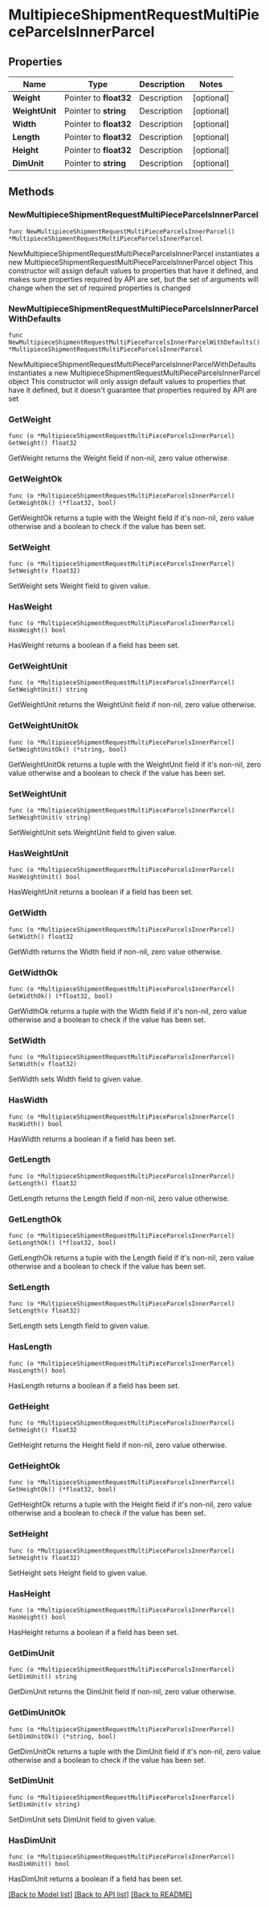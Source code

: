 # MultipieceShipmentRequestMultiPieceParcelsInnerParcel

## Properties

Name | Type | Description | Notes
------------ | ------------- | ------------- | -------------
**Weight** | Pointer to **float32** | Description | [optional] 
**WeightUnit** | Pointer to **string** | Description | [optional] 
**Width** | Pointer to **float32** | Description | [optional] 
**Length** | Pointer to **float32** | Description | [optional] 
**Height** | Pointer to **float32** | Description | [optional] 
**DimUnit** | Pointer to **string** | Description | [optional] 

## Methods

### NewMultipieceShipmentRequestMultiPieceParcelsInnerParcel

`func NewMultipieceShipmentRequestMultiPieceParcelsInnerParcel() *MultipieceShipmentRequestMultiPieceParcelsInnerParcel`

NewMultipieceShipmentRequestMultiPieceParcelsInnerParcel instantiates a new MultipieceShipmentRequestMultiPieceParcelsInnerParcel object
This constructor will assign default values to properties that have it defined,
and makes sure properties required by API are set, but the set of arguments
will change when the set of required properties is changed

### NewMultipieceShipmentRequestMultiPieceParcelsInnerParcelWithDefaults

`func NewMultipieceShipmentRequestMultiPieceParcelsInnerParcelWithDefaults() *MultipieceShipmentRequestMultiPieceParcelsInnerParcel`

NewMultipieceShipmentRequestMultiPieceParcelsInnerParcelWithDefaults instantiates a new MultipieceShipmentRequestMultiPieceParcelsInnerParcel object
This constructor will only assign default values to properties that have it defined,
but it doesn't guarantee that properties required by API are set

### GetWeight

`func (o *MultipieceShipmentRequestMultiPieceParcelsInnerParcel) GetWeight() float32`

GetWeight returns the Weight field if non-nil, zero value otherwise.

### GetWeightOk

`func (o *MultipieceShipmentRequestMultiPieceParcelsInnerParcel) GetWeightOk() (*float32, bool)`

GetWeightOk returns a tuple with the Weight field if it's non-nil, zero value otherwise
and a boolean to check if the value has been set.

### SetWeight

`func (o *MultipieceShipmentRequestMultiPieceParcelsInnerParcel) SetWeight(v float32)`

SetWeight sets Weight field to given value.

### HasWeight

`func (o *MultipieceShipmentRequestMultiPieceParcelsInnerParcel) HasWeight() bool`

HasWeight returns a boolean if a field has been set.

### GetWeightUnit

`func (o *MultipieceShipmentRequestMultiPieceParcelsInnerParcel) GetWeightUnit() string`

GetWeightUnit returns the WeightUnit field if non-nil, zero value otherwise.

### GetWeightUnitOk

`func (o *MultipieceShipmentRequestMultiPieceParcelsInnerParcel) GetWeightUnitOk() (*string, bool)`

GetWeightUnitOk returns a tuple with the WeightUnit field if it's non-nil, zero value otherwise
and a boolean to check if the value has been set.

### SetWeightUnit

`func (o *MultipieceShipmentRequestMultiPieceParcelsInnerParcel) SetWeightUnit(v string)`

SetWeightUnit sets WeightUnit field to given value.

### HasWeightUnit

`func (o *MultipieceShipmentRequestMultiPieceParcelsInnerParcel) HasWeightUnit() bool`

HasWeightUnit returns a boolean if a field has been set.

### GetWidth

`func (o *MultipieceShipmentRequestMultiPieceParcelsInnerParcel) GetWidth() float32`

GetWidth returns the Width field if non-nil, zero value otherwise.

### GetWidthOk

`func (o *MultipieceShipmentRequestMultiPieceParcelsInnerParcel) GetWidthOk() (*float32, bool)`

GetWidthOk returns a tuple with the Width field if it's non-nil, zero value otherwise
and a boolean to check if the value has been set.

### SetWidth

`func (o *MultipieceShipmentRequestMultiPieceParcelsInnerParcel) SetWidth(v float32)`

SetWidth sets Width field to given value.

### HasWidth

`func (o *MultipieceShipmentRequestMultiPieceParcelsInnerParcel) HasWidth() bool`

HasWidth returns a boolean if a field has been set.

### GetLength

`func (o *MultipieceShipmentRequestMultiPieceParcelsInnerParcel) GetLength() float32`

GetLength returns the Length field if non-nil, zero value otherwise.

### GetLengthOk

`func (o *MultipieceShipmentRequestMultiPieceParcelsInnerParcel) GetLengthOk() (*float32, bool)`

GetLengthOk returns a tuple with the Length field if it's non-nil, zero value otherwise
and a boolean to check if the value has been set.

### SetLength

`func (o *MultipieceShipmentRequestMultiPieceParcelsInnerParcel) SetLength(v float32)`

SetLength sets Length field to given value.

### HasLength

`func (o *MultipieceShipmentRequestMultiPieceParcelsInnerParcel) HasLength() bool`

HasLength returns a boolean if a field has been set.

### GetHeight

`func (o *MultipieceShipmentRequestMultiPieceParcelsInnerParcel) GetHeight() float32`

GetHeight returns the Height field if non-nil, zero value otherwise.

### GetHeightOk

`func (o *MultipieceShipmentRequestMultiPieceParcelsInnerParcel) GetHeightOk() (*float32, bool)`

GetHeightOk returns a tuple with the Height field if it's non-nil, zero value otherwise
and a boolean to check if the value has been set.

### SetHeight

`func (o *MultipieceShipmentRequestMultiPieceParcelsInnerParcel) SetHeight(v float32)`

SetHeight sets Height field to given value.

### HasHeight

`func (o *MultipieceShipmentRequestMultiPieceParcelsInnerParcel) HasHeight() bool`

HasHeight returns a boolean if a field has been set.

### GetDimUnit

`func (o *MultipieceShipmentRequestMultiPieceParcelsInnerParcel) GetDimUnit() string`

GetDimUnit returns the DimUnit field if non-nil, zero value otherwise.

### GetDimUnitOk

`func (o *MultipieceShipmentRequestMultiPieceParcelsInnerParcel) GetDimUnitOk() (*string, bool)`

GetDimUnitOk returns a tuple with the DimUnit field if it's non-nil, zero value otherwise
and a boolean to check if the value has been set.

### SetDimUnit

`func (o *MultipieceShipmentRequestMultiPieceParcelsInnerParcel) SetDimUnit(v string)`

SetDimUnit sets DimUnit field to given value.

### HasDimUnit

`func (o *MultipieceShipmentRequestMultiPieceParcelsInnerParcel) HasDimUnit() bool`

HasDimUnit returns a boolean if a field has been set.


[[Back to Model list]](../README.md#documentation-for-models) [[Back to API list]](../README.md#documentation-for-api-endpoints) [[Back to README]](../README.md)


